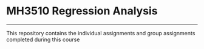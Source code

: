 # MH3510 Regression Analysis 
---
This repository contains the individual assignments and group assignments completed during this course
